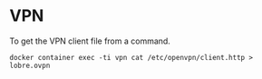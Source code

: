 # VPN

To get the VPN client file from a command.

    docker container exec -ti vpn cat /etc/openvpn/client.http > lobre.ovpn
